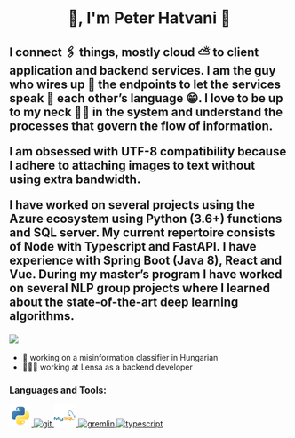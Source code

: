 <h1 align="center">👋, I'm Peter Hatvani 👺</h1>
<h2>
  I connect 🖇 things, mostly cloud ⛅ to client application and backend services. I am the guy who wires up 🔌 the endpoints to let the services speak 💬 each other’s language 😁. I love to be up to my neck 🏊🏻 in the system and understand the processes that govern the flow of information. 

I am obsessed with UTF-8 compatibility because I adhere to attaching images to text without using extra bandwidth.

I have worked on several projects using the Azure ecosystem using Python (3.6+) functions and SQL server. My current repertoire consists of Node with Typescript and FastAPI. I have experience with Spring Boot (Java 8), React and Vue. During my master’s program I have worked on several NLP group projects where I learned about the state-of-the-art deep learning algorithms.
</h2>

![](https://komarev.com/ghpvc/?username=Napermial&style=for-the-badge&color=lightgrey	)

- 🔭 working on a misinformation classifier in Hungarian
- 👷🏻‍♀️ working at Lensa as a backend developer


<h3 align="left">Languages and Tools:</h3>
<p align="left">
  <a href="https://www.python.org" target="_blank" rel="noreferrer"> 
    <img src="https://raw.githubusercontent.com/devicons/devicon/master/icons/python/python-original.svg" alt="python" width="40" height="40"/> 
  </a>
  <a href="https://git-scm.com/" target="_blank" rel="noreferrer"> 
    <img src="https://www.vectorlogo.zone/logos/git-scm/git-scm-icon.svg" alt="git" width="40" height="40"/> 
  </a>  
  <a href="https://www.mysql.com/" target="_blank" rel="noreferrer"> 
    <img src="https://raw.githubusercontent.com/devicons/devicon/master/icons/mysql/mysql-original-wordmark.svg" alt="mysql" width="40" height="40"/> 
  </a> 
  <a href="https://tinkerpop.apache.org/" target="_blank" rel="noreferrer"> 
    <img src="https://user-images.githubusercontent.com/22302671/205451053-aab09762-29a8-42d2-9e55-9ca7d3212533.png" alt="gremlin" width="40" height="40"/> 
  </a> 
  <a href="https://www.typescriptlang.org/" target="_blank" rel="noreferrer"> 
    <img src="https://upload.wikimedia.org/wikipedia/commons/4/4c/Typescript_logo_2020.svg" alt="typescript" width="40" height="40"/> 
  </a> 
  
</p>
